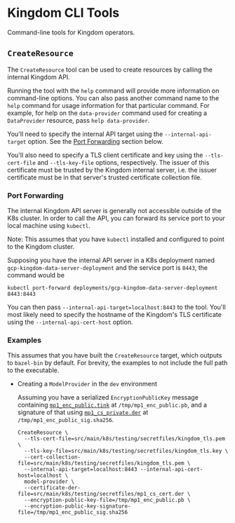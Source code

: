 # Kingdom CLI Tools

Command-line tools for Kingdom operators.

## `CreateResource`

The `CreateResource` tool can be used to create resources by calling the
internal Kingdom API.

Running the tool with the `help` command will provide more information on
command-line options. You can also pass another command name to the `help`
command for usage information for that particular command. For example, for help
on the `data-provider` command used for creating a `DataProvider` resource, pass
`help data-provider`.

You'll need to specify the internal API target using the `--internal-api-target`
option. See the [Port Forwarding](#port-forwarding) section below.

You'll also need to specify a TLS client certificate and key using the
`--tls-cert-file` and `--tls-key-file` options, respectively. The issuer of this
certificate must be trusted by the Kingdom internal server, i.e. the issuer
certificate must be in that server's trusted certificate collection file.

### Port Forwarding

The internal Kingdom API server is generally not accessible outside of the K8s
cluster. In order to call the API, you can forward its service port to your
local machine using `kubectl`.

Note: This assumes that you have `kubectl` installed and configured to point to
the Kingdom cluster.

Supposing you have the internal API server in a K8s deployment named
`gcp-kingdom-data-server-deployment` and the service port is `8443`, the command
would be

```shell
kubectl port-forward deployments/gcp-kingdom-data-server-deployment 8443:8443
```

You can then pass `--internal-api-target=localhost:8443` to the tool. You'll
most likely need to specify the hostname of the Kingdom's TLS certificate using
the `--internal-api-cert-host` option.

### Examples

This assumes that you have built the `CreateResource` target, which outputs to
`bazel-bin` by default. For brevity, the examples to not include the full path
to the executable.

*   Creating a `ModelProvider` in the `dev` environment

    Assuming you have a serialized `EncryptionPublicKey` message containing
    [`mp1_enc_public.tink`](../../../../../../../k8s/testing/secretfiles/mp1_enc_public.tink)
    at `/tmp/mp1_enc_public.pb`, and a signature of that using
    [`mp1_cs_private.der`](../../../../../../../k8s/testing/secretfiles/mp1_cs_private.der)
    at `/tmp/mp1_enc_public_sig.sha256`.

    ```shell
    CreateResource \
      --tls-cert-file=src/main/k8s/testing/secretfiles/kingdom_tls.pem \
      --tls-key-file=src/main/k8s/testing/secretfiles/kingdom_tls.key \
      --cert-collection-file=src/main/k8s/testing/secretfiles/kingdom_tls.pem \
      --internal-api-target=localhost:8443 --internal-api-cert-host=localhost \
      model-provider \
      --certificate-der-file=src/main/k8s/testing/secretfiles/mp1_cs_cert.der \
      --encryption-public-key-file=/tmp/mp1_enc_public.pb \
      --encryption-public-key-signature-file=/tmp/mp1_enc_public_sig.sha256
    ```
